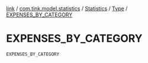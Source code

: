 [link](../../../index.md) / [com.tink.model.statistics](../../index.md) / [Statistics](../index.md) / [Type](index.md) / [EXPENSES_BY_CATEGORY](./-e-x-p-e-n-s-e-s_-b-y_-c-a-t-e-g-o-r-y.md)

# EXPENSES_BY_CATEGORY

`EXPENSES_BY_CATEGORY`